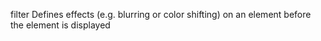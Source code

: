 filter
    Defines effects (e.g. blurring or color shifting) on an element before the element is displayed
